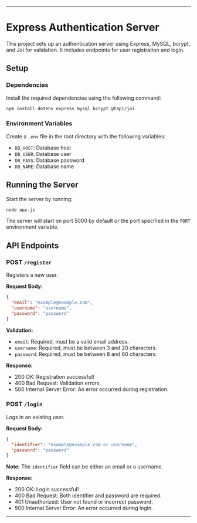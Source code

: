 ---

# Express Authentication Server

This project sets up an authentication server using Express, MySQL, bcrypt, and Joi for validation. It includes endpoints for user registration and login.

## Setup

### Dependencies

Install the required dependencies using the following command:

```bash
npm install dotenv express mysql bcrypt @hapi/joi
```

### Environment Variables

Create a `.env` file in the root directory with the following variables:

- `DB_HOST`: Database host
- `DB_USER`: Database user
- `DB_PASS`: Database password
- `DB_NAME`: Database name

## Running the Server

Start the server by running:

```bash
node app.js
```

The server will start on port 5000 by default or the port specified in the `PORT` environment variable.

## API Endpoints

### POST `/register`

Registers a new user.

**Request Body:**

```json
{
  "email": "example@example.com",
  "username": "username",
  "password": "password"
}
```

**Validation:**

- `email`: Required, must be a valid email address.
- `username`: Required, must be between 3 and 20 characters.
- `password`: Required, must be between 8 and 60 characters.

**Response:**

- 200 OK: Registration successful!
- 400 Bad Request: Validation errors.
- 500 Internal Server Error: An error occurred during registration.

### POST `/login`

Logs in an existing user.

**Request Body:**

```json
{
  "identifier": "example@example.com or username",
  "password": "password"
}
```

**Note:** The `identifier` field can be either an email or a username.

**Response:**

- 200 OK: Login successful!
- 400 Bad Request: Both identifier and password are required.
- 401 Unauthorized: User not found or incorrect password.
- 500 Internal Server Error: An error occurred during login.

---